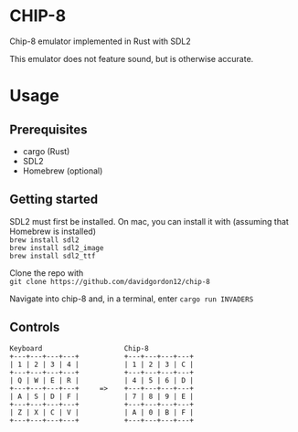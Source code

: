 # CHIP-8
Chip-8 emulator implemented in Rust with SDL2

This emulator does not feature sound, but is otherwise accurate.

# Usage

## Prerequisites
- cargo (Rust)
- SDL2
- Homebrew (optional)

## Getting started

SDL2 must first be installed. On mac, you can install it with (assuming that Homebrew is installed) <br />
``` brew install sdl2 ``` <br />
``` brew install sdl2_image ``` <br />
``` brew install sdl2_ttf ``` <br />


Clone the repo with <br />
``` git clone https://github.com/davidgordon12/chip-8 ``` <br />

Navigate into chip-8 and, in a terminal, enter
``` cargo run INVADERS ```

## Controls

    Keyboard                    Chip-8
    +---+---+---+---+           +---+---+---+---+
    | 1 | 2 | 3 | 4 |           | 1 | 2 | 3 | C |
    +---+---+---+---+           +---+---+---+---+
    | Q | W | E | R |           | 4 | 5 | 6 | D |
    +---+---+---+---+     =>    +---+---+---+---+
    | A | S | D | F |           | 7 | 8 | 9 | E |
    +---+---+---+---+           +---+---+---+---+
    | Z | X | C | V |           | A | 0 | B | F |
    +---+---+---+---+           +---+---+---+---+
